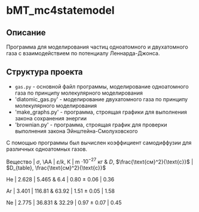 # bMT_mc4statemodel

## Описание

Программа для моделирования частиц одноатомного и двухатомного газа с взаимодействием по потенциалу Леннарда-Джонса.

## Структура проекта

* `gas.py` - основной файл программы, моделирование одноатомного газа по принципу молекулярного моделирования
* 'diatomic_gas.py' - моделирование двухатомного газа по принципу молекулярного моделирования
* 'make_graphs.py' - программа, строящая графики для выполнения закона сохранения энергии
* 'brownian.py' - программа, строящая график для проверки выполнения закона Эйнштейна-Смолуховского


С помощью программы был вычислен коэффициент самодиффузии для различных одноатомных газов.


Вещество | $\sigma$, \AA | $\varepsilon/k$, К | m $\cdot 10^{-27}$ кг & $D$, $\frac{\text{см}^2}{\text{с}}$ | $D_{table}, \frac{\text{см}^2}{\text{с}}$

He       | 2.628   | 5.465   & 6.4        |  0.80 $\pm$ 0.06 |   0.36

Ar       | 3.401   | 116.81  & 63.92      | 1.51 $\pm$ 0.05 | 1.58

Ne       | 2.775   | 36.831  & 32.29      | 0.97 $\pm$ 0.07  |    0.45

